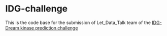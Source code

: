 # IDG-challenge
This is the code base for the submission of Let_Data_Talk team of the
[IDG-Dream kinase prediction challenge](https://www.synapse.org/#!Synapse:syn15667962/wiki/583305)
